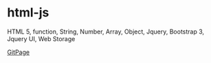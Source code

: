 # html-js
HTML 5, function, String,  Number,  Array,  Object,  Jquery,  Bootstrap 3,  Jquery UI, Web Storage

[GitPage](https://danieljustino79.github.io/html-js/src/)
